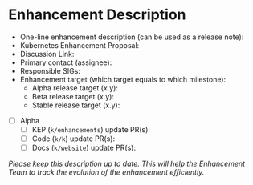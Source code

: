 # Enhancement Description
- One-line enhancement description (can be used as a release note):
- Kubernetes Enhancement Proposal: <!-- link to kubernetes/enhancements file; if none yet, link to PR -->
- Discussion Link: <!-- link to SIG mailing list thread, meeting, or recording where the Enhancement was discussed before KEP creation -->
- Primary contact (assignee):
- Responsible SIGs:
- Enhancement target (which target equals to which milestone):
  - Alpha release target (x.y):
  - Beta release target (x.y):
  - Stable release target (x.y):
- [ ] Alpha
  - [ ] KEP (`k/enhancements`) update PR(s):
  - [ ] Code (`k/k`) update PR(s):
  - [ ] Docs (`k/website`) update PR(s):

<!-- Uncomment these as you prepare the enhancement for the next stage
- [ ] Beta
  - [ ] KEP (`k/enhancements`) update PR(s):
  - [ ] Code (`k/k`) update PR(s):
  - [ ] Docs (`k/website`) update(s):
- [ ] Stable
  - [ ] KEP (`k/enhancements`) update PR(s):
  - [ ] Code (`k/k`) update PR(s):
  - [ ] Docs (`k/website`) update(s):
-->

_Please keep this description up to date. This will help the Enhancement Team to track the evolution of the enhancement efficiently._
